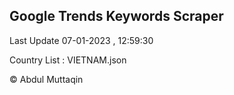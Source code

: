 

## Google Trends Keywords Scraper 
 
Last Update 07-01-2023 , 12:59:30

Country List :
VIETNAM.json



© Abdul Muttaqin 
